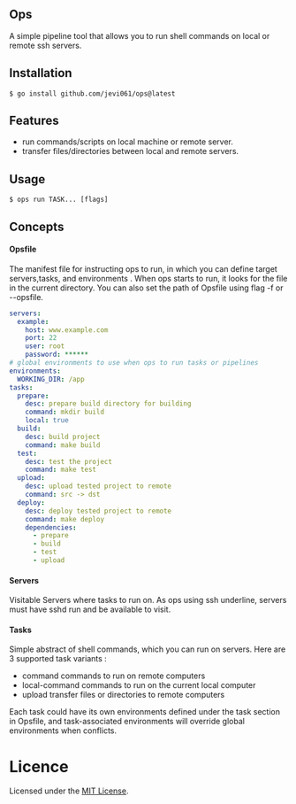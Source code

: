 ## Ops

A simple pipeline tool that allows you to run shell commands on local or remote ssh servers.


## Installation

```shell
$ go install github.com/jevi061/ops@latest
```

## Features

- run commands/scripts on local machine or remote server.
- transfer files/directories between local and remote servers.

## Usage

```shell
$ ops run TASK... [flags]
```
## Concepts

#### Opsfile
The manifest file for instructing ops to run, in which you can define target servers,tasks, and environments .
When ops starts to run, it looks for the file in the current directory. You can also set the path of Opsfile using flag -f or --opsfile.
```yaml
servers:
  example:
    host: www.example.com
    port: 22
    user: root
    password: ******
# global environments to use when ops to run tasks or pipelines
environments:
  WORKING_DIR: /app
tasks:
  prepare:
    desc: prepare build directory for building
    command: mkdir build
    local: true
  build:
    desc: build project
    command: make build
  test:
    desc: test the project
    command: make test
  upload:
    desc: upload tested project to remote
    command: src -> dst
  deploy:
    desc: deploy tested project to remote
    command: make deploy
    dependencies:
      - prepare
      - build
      - test
      - upload

```

#### Servers

Visitable Servers where tasks to run on. As ops using ssh underline, servers must have sshd run and be available to visit.

#### Tasks

Simple abstract of shell commands, which you can run on servers. Here are 3 supported task variants :
- command commands to run on remote computers
- local-command commands to run on the current local computer
- upload transfer files or directories to remote computers

Each task could have its own environments defined under the task section in Opsfile, and task-associated environments will override global environments when conflicts.



# Licence

Licensed under the [MIT License](./LICENSE).